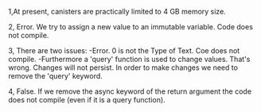 1,At present, canisters are practically limited to 4 GB memory size. 

2, Error. We try to assign a new value to an immutable variable. Code does not compile.

3, There are two issues:
-Error. 0 is not the Type of Text. Coe does not compile. 
-Furthermore a 'query' function is used to change values. That's wrong. Changes will not persist. In order to make changes we need to remove the 'query' keyword.

4, False. If we remove the async keyword of the return argument the code does not compile (even if it is a query function). 











